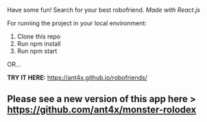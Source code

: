 Have some fun! Search for your best robofriend.
*Made with React.js*

For running the project in your local environment:

1. Clone this repo
2. Run npm install
3. Run npm start

OR...

**TRY IT HERE:**
https://ant4x.github.io/robofriends/

## Please see a new version of this app here > https://github.com/ant4x/monster-rolodex

